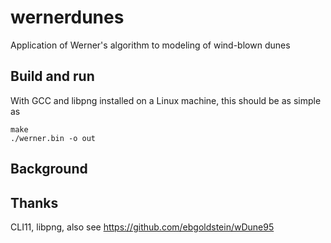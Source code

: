 # wernerdunes
Application of Werner's algorithm to modeling of wind-blown dunes

## Build and run
With GCC and libpng installed on a Linux machine, this should be as simple as

	make
	./werner.bin -o out

## Background


## Thanks
CLI11, libpng, also see https://github.com/ebgoldstein/wDune95
